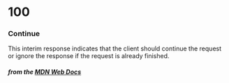 # 100 
### Continue

This interim response indicates that the client should continue the request or ignore the response if the request is already finished.

#### *from the [MDN Web Docs](https://developer.mozilla.org/en-US/docs/Web/HTTP/Status)* 